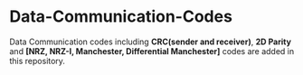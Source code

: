 # Data-Communication-Codes
Data Communication codes including **CRC(sender and receiver)**, **2D Parity** and **[NRZ, NRZ-I, Manchester, Differential Manchester]** codes are added in this repository.
